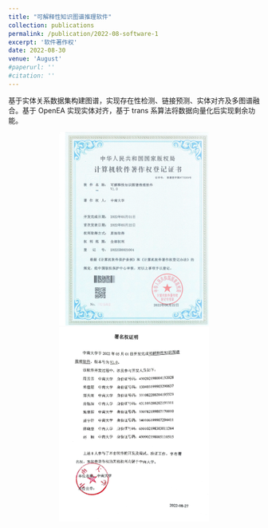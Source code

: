 ```yaml
---
title: "可解释性知识图谱推理软件"
collection: publications
permalink: /publication/2022-08-software-1
excerpt: '软件著作权'
date: 2022-08-30
venue: 'August'
#paperurl: ''
#citation: ''
---
```

基于实体关系数据集构建图谱，实现存在性检测、链接预测、实体对齐及多图谱融合。基于 OpenEA 实现实体对齐，基于 trans 系算法将数据向量化后实现剩余功能。

<center class="half">
<img src="../files/software-1-page.jpg" width=300/>
<img src="../files/software-1-name.png" width=300/>
</center>